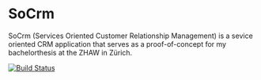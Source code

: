 SoCrm
=====
SoCrm (Services Oriented Customer Relationship Management) is a sevice oriented CRM application that serves as a proof-of-concept for my bachelorthesis at the ZHAW in Zürich.

[![Build Status](https://dev.azure.com/floamstutz/floamstutz/_apis/build/status/famstutz.SoCrm)](https://dev.azure.com/floamstutz/floamstutz/_build/latest?definitionId=1)
